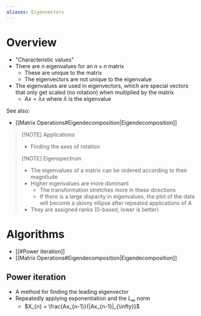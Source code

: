 ```yaml
---
aliases: Eigenvectors
---
```

# Overview
- "Characteristic values"
- There are $n$ eigenvalues for an $n \times n$ matrix
	- These are unique to the matrix
	- The eigenvectors are not unique to the eigenvalue
- The eigenvalues are used in eigenvectors, which are special vectors that only get scaled (no rotation) when multiplied by the matrix
	- $Ax = \lambda x$ where $\lambda$ is the eigenvalue

See also:
- [[Matrix Operations#Eigendecomposition|Eigendecomposition]]

> [!NOTE] Applications
> - Finding the axes of rotation

> [!NOTE] Eigenspectrum
> - The eigenvalues of a matrix can be ordered according to their magnitude
> - Higher eigenvalues are more dominant
> 	- The transformation stretches more in these directions
> 	- If there is a large disparity in eigenvalues, the plot of the data will become a skinny ellipse after repeated applications of $A$
> - They are assigned ranks (0-based, lower is better)

# Algorithms
- [[#Power iteration]]
- [[Matrix Operations#Eigendecomposition|Eigendecomposition]]

## Power iteration
- A method for finding the leading eigenvector
- Repeatedly applying exponentiation and the $L_\infty$ norm
	- $X_{n} = \frac{Ax_{n-1}}{|Ax_{n-1}|_{\infty}}$
